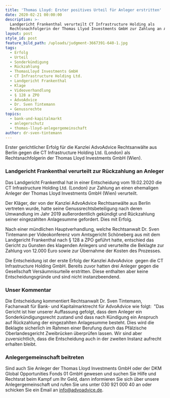 ```yaml
---
title: 'Thomas Lloyd: Erster positives Urteil für Anleger erstritten'
date: 2020-02-21 00:00:00
description: >-
  Landgericht Frankenthal verurteilt CT Infrastructure Holding als
  Rechtsnachfolgerin der Thomas Llyod Investments GmbH zur Zahlung an Anleger
layout: post
style_id: post
feature_bild_path: /uploads/judgment-3667391-640-1.jpg
tags:
  - Erfolg
  - Urteil
  - Sonderkündigung
  - Rückzahlung
  - ThomasLloyd Investments GmbH
  - CT Infrastructure Holding Ltd.
  - Landgericht Frankenthal
  - Klage
  - Videoverhandlung
  - § 128 a ZPO
  - AdvoAdvice
  - Dr. Sven Tintemann
  - Genussrechte
topics:
  - bank-und-kapitalmarkt
  - anlegerschutz
  - thomas-lloyd-anlegergemeinschaft
author: dr-sven-tintemann
---
```


Erster gerichtlicher Erfolg für die Kanzlei AdvoAdvice Rechtsanwälte aus Berlin gegen die CT Infrastructure Holding Ltd. (London) als Rechtsnachfolgerin der Thomas Lloyd Investments GmbH (Wien).&nbsp;

### Landgericht Frankenthal verurteilt zur Rückzahlung an Anleger

Das Landgericht Frankenthal hat in einer Entscheidung vom 19.02.2020 die CT Infrastructure Holding Ltd. (London) zur Zahlung an einen ehemaligen Anleger der Thomas Lloyd Investments GmbH (Wien) verurteilt.&nbsp;

Der Kläger, der von der Kanzlei AdvoAdvice Rechtsanwälte aus Berlin vertreten wurde, hatte seine Genussrechtsbeteiligung nach deren Umwandlung im Jahr 2019 au&szlig;erordentlich gekündigt und Rückzahlung seiner eingezahlten Anlagesumme gefordert. Dies mit Erfolg.&nbsp;

Nach einer mündlichen Hauptverhandlung, welche Rechtsanwalt Dr. Sven Tintemann per Videokonferenz vom Amtsgericht Schöneberg aus mit dem Landgericht Frankenthal nach &sect; 128 a ZPO geführt hatte, entschied das Gericht zu Gunsten des klagenden Anlegers und verurteilte die Beklagte zur Zahlung von 12.000 Euro sowie zur Übernahme der Kosten des Prozesses.&nbsp;

Die Entscheidung ist der erste Erfolg der Kanzlei AdvoAdvice &nbsp;gegen die CT Infrastructure Holding GmbH. Bereits zuvor hatten drei Anleger gegen die Gesellschaft Versäumnisurteile erstritten. Diese enthalten aber keine Entscheidungsgründe und sind nicht instanzbeendend.&nbsp;

### Unser Kommentar

Die Entscheidung kommentiert Rechtsanwalt Dr. Sven Tintemann, Fachanwalt für Bank- und Kapitalmarktrecht für AdvoAdvice wie folgt: &nbsp;"Das Gericht ist hier unserer Auffassung gefolgt, dass dem Anleger ein Sonderkündigungsrecht zustand und dass nach Kündigung ein Anspruch auf Rückzahlung der eingezahlten Anlagesumme besteht. Dies wird die Beklagte sicherlich im Rahmen einer Berufung durch das Pfälzische Oberlandesgericht Zweibrücken überprüfen lassen. Wir sind aber zuversichtlich, dass die Entscheidung auch in der zweiten Instanz aufrecht erhalten bleibt.&nbsp;

### Anlegergemeinschaft beitreten

Sind auch Sie Anleger der Thomas Lloyd Investments GmbH oder der DKM Global Opportunities Fonds 01 GmbH gewesen und suchen Sie Hilfe und Rechtsrat beim Kampf um Ihr Geld, dann informieren Sie sich über unsere Anlegergemeinschaft und rufen Sie uns unter 030 921 000 40 an oder schicken Sie ein Email an info@advoadvice.de.&nbsp;&nbsp;

&nbsp;